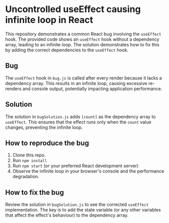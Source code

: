 # Uncontrolled useEffect causing infinite loop in React

This repository demonstrates a common React bug involving the `useEffect` hook.  The provided code shows an `useEffect` hook without a dependency array, leading to an infinite loop.  The solution demonstrates how to fix this by adding the correct dependencies to the `useEffect` hook.

## Bug
The `useEffect` hook in `bug.js` is called after every render because it lacks a dependency array.  This results in an infinite loop, causing excessive re-renders and console output, potentially impacting application performance.

## Solution
The solution in `bugSolution.js` adds `[count]` as the dependency array to `useEffect`. This ensures that the effect runs only when the `count` value changes, preventing the infinite loop.

## How to reproduce the bug
1. Clone this repo.
2. Run `npm install`
3. Run `npm start` (or your preferred React development server)
4. Observe the infinite loop in your browser's console and the performance degradation.

## How to fix the bug
Review the solution in `bugSolution.js` to see the corrected `useEffect` implementation.  The key is to add the state variable (or any other variables that affect the effect's behaviour) to the dependency array.